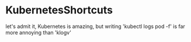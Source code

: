 # KubernetesShortcuts
let's admit it, Kubernetes is amazing, but writing 'kubectl logs pod -f' is far more annoying than 'klogv'
